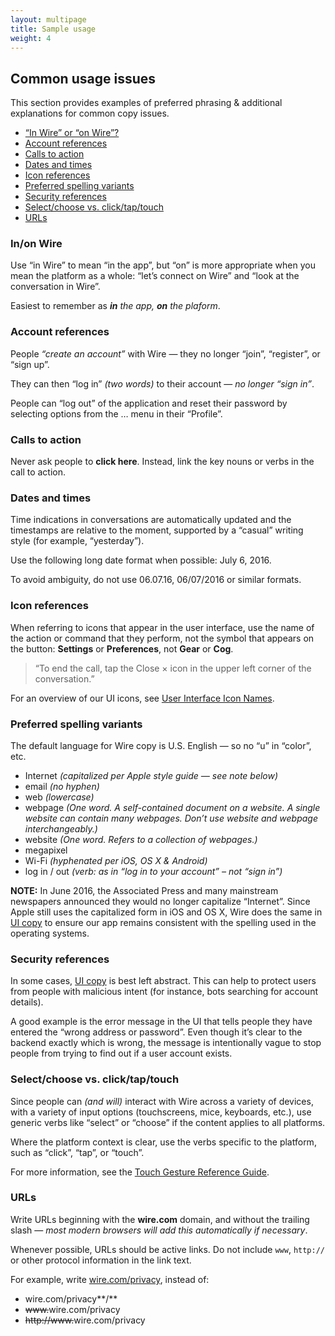 ```yaml
---
layout: multipage
title: Sample usage
weight: 4
---
```


## Common usage issues

This section provides examples of preferred phrasing & additional explanations for common copy issues.

- [“In Wire” or “on Wire”?](#inon-wire)
- [Account references](#account-references)
- [Calls to action](#calls-to-action)
- [Dates and times](#dates-and-times)
- [Icon references](#icon-references)
- [Preferred spelling variants](#preferred-spelling-variants)
- [Security references](#security-references)
- [Select/choose vs. click/tap/touch](#selectchoose-vs-clicktaptouch)
- [URLs](#urls)

### In/on Wire

Use “in Wire” to mean “in the app”, but “on” is more appropriate when you mean the platform as a whole: “let’s connect on Wire” and “look at the conversation in Wire”.

Easiest to remember as _**in** the app, **on** the plaform_.

### Account references
People _“create an account”_ with Wire — they no longer “join”, “register”, or “sign up”.

They can then “log in” _(two words)_ to their account — _no longer “sign in”_.

People can “log out” of the application and reset their password by selecting options from the … menu in their “Profile”.

### Calls to action
Never ask people to **click here**. Instead, link the key nouns or verbs in the call to action.

### Dates and times
Time indications in conversations are automatically updated and the timestamps are relative to the moment, supported by a “casual” writing style (for example, “yesterday”).

Use the following long date format when possible: July 6, 2016.

To avoid ambiguity, do not use 06.07.16, 06/07/2016 or similar formats.

### Icon references
When referring to icons that appear in the user interface, use the name of the action or command that they perform, not the symbol that appears on the button: **Settings** or **Preferences**, not **Gear** or **Cog**.

> “To end the call, tap the Close × icon in the upper left corner of the conversation.”

For an overview of our UI icons, see [User Interface Icon Names][1].

### Preferred spelling variants
The default language for Wire copy is U.S. English — so no “u” in “color”, etc.

* Internet _(capitalized per Apple style guide — see note below)_
* email _(no hyphen)_
* web _(lowercase)_
* webpage _(One word. A self-contained document on a website. A single website can contain many webpages. Don’t use website and webpage interchangeably.)_
* website _(One word. Refers to a collection of webpages.)_
* megapixel
* Wi-Fi _(hyphenated per iOS, OS X & Android)_
* log in / out _(verb: as in “log in to your account” – not “sign in”)_

**NOTE:** In June 2016, the Associated Press and many mainstream newspapers announced they would no longer capitalize “Internet”. Since Apple still uses the capitalized form in iOS and OS X, Wire does the same in [UI copy][2] to ensure our app remains consistent with the spelling used in the operating systems.

### Security references
In some cases, [UI copy][2] is best left abstract. This can help to protect users from people with malicious intent (for instance, bots searching for account details).

A good example is the error message in the UI that tells people they have entered the “wrong address or password”. Even though it’s clear to the backend exactly which is wrong, the message is intentionally vague to stop people from trying to find out if a user account exists.

### Select/choose vs. click/tap/touch
Since people can _(and will)_ interact with Wire across a variety of devices, with a variety of input options (touchscreens, mice, keyboards, etc.), use generic verbs like “select” or “choose” if the content applies to all platforms.

Where the platform context is clear, use the verbs specific to the platform, such as “click”, “tap”, or “touch”.

For more information, see the [Touch Gesture Reference Guide][3].

### URLs
Write URLs beginning with the **wire.com** domain, and without the trailing slash — _most modern browsers will add this automatically if necessary_.

Whenever possible, URLs should be active links. Do not include `www`, `http://` or other protocol information in the link text.

For example, write [wire.com/privacy][4], instead of:

* wire.com/privacy**/**
* ~~www.~~wire.com/privacy
* ~~http://www.~~wire.com/privacy


[1]: https://github.com/wearezeta/copywriting/blob/master/UI%20copy%20clients/Zeta%20font/preview_icon_names.pdf?raw=true
[2]: ../user-interface
[3]: http://www.lukew.com/ff/entry.asp?1071
[4]: https://wire.com/privacy/
